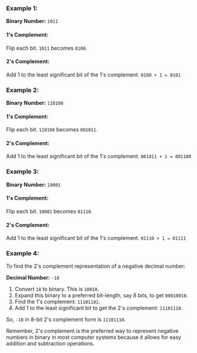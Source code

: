 
### Example 1:

**Binary Number:** `1011`

#### 1's Complement:
Flip each bit.
`1011` becomes `0100`.

#### 2's Complement:
Add 1 to the least significant bit of the 1's complement.
`0100 + 1 = 0101`

### Example 2:

**Binary Number:** `110100`

#### 1's Complement:
Flip each bit.
`110100` becomes `001011`.

#### 2's Complement:
Add 1 to the least significant bit of the 1's complement.
`001011 + 1 = 001100`

### Example 3:

**Binary Number:** `10001`

#### 1's Complement:
Flip each bit.
`10001` becomes `01110`.

#### 2's Complement:
Add 1 to the least significant bit of the 1's complement.
`01110 + 1 = 01111`

### Example 4:

To find the 2's complement representation of a negative decimal number:

**Decimal Number:** `-18`

1. Convert `18` to binary. This is `10010`.
2. Expand this binary to a preferred bit-length, say 8 bits, to get `00010010`.
3. Find the 1's complement: `11101101`.
4. Add 1 to the least significant bit to get the 2's complement: `11101110`.

So, `-18` in 8-bit 2's complement form is `11101110`.

Remember, 2's complement is the preferred way to represent negative numbers in binary in most computer systems because it allows for easy addition and subtraction operations.